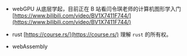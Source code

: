 - webGPU
  从底层学起，目前正在 B 站看闫令琪老师的计算机图形学入门[https://www.bilibili.com/video/BV1X7411F744/](https://www.bilibili.com/video/BV1X7411F744/)

- rust
  [https://course.rs/](https://course.rs/)
  理解 `rust` 的所有权。
- webAssembly
